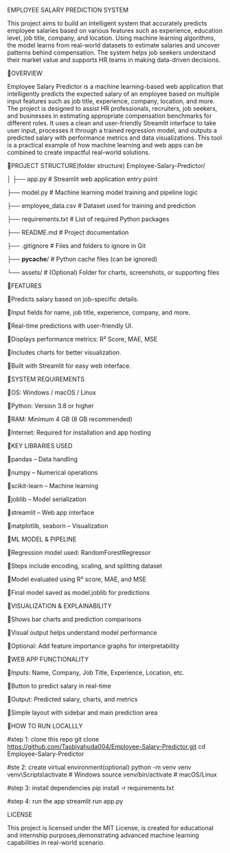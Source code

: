 EMPLOYEE SALARY PREDICTION SYSTEM

This project aims to build an intelligent system that accurately predicts employee salaries based on various features such as experience, education level, job title, company, and location.
Using machine learning algorithms, the model learns from real-world datasets to estimate salaries and uncover patterns behind compensation.
The system helps job seekers understand their market value and supports HR teams in making data-driven decisions.



📌OVERVIEW

Employee Salary Predictor is a machine learning-based web application that intelligently predicts the expected salary of an employee based on multiple input features such as job title, experience, company, location, and more. The project is designed to assist HR professionals, recruiters, job seekers, and businesses in estimating appropriate compensation benchmarks for different roles. It uses a clean and user-friendly Streamlit interface to take user input, processes it through a trained regression model, and outputs a predicted salary with performance metrics and data visualizations. This tool is a practical example of how machine learning and web apps can be combined to create impactful real-world solutions.



📁PROJECT STRUCTURE(folder structure)
Employee-Salary-Predictor/

│
├── app.py                 # Streamlit web application entry point

├── model.py               # Machine learning model training and pipeline logic

├── employee_data.csv      # Dataset used for training and prediction

├── requirements.txt       # List of required Python packages

├── README.md              # Project documentation

├── .gitignore             # Files and folders to ignore in Git

├── __pycache__/           # Python cache files (can be ignored)

└── assets/                # (Optional) Folder for charts, screenshots, or supporting files



📌FEATURES

🔹Predicts salary based on job-specific details.

🔹Input fields for name, job title, experience, company, and more.

🔹Real-time predictions with user-friendly UI.

🔹Displays performance metrics: R² Score, MAE, MSE

🔹Includes charts for better visualization.

🔹Built with Streamlit for easy web interface.



📌SYSTEM REQUIREMENTS

🔹OS: Windows / macOS / Linux

🔹Python: Version 3.8 or higher

🔹RAM: Minimum 4 GB (8 GB recommended)

🔹Internet: Required for installation and app hosting



📌KEY LIBRARIES USED

🔹pandas – Data handling

🔹numpy – Numerical operations

🔹scikit-learn – Machine learning

🔹joblib – Model serialization

🔹streamlit – Web app interface

🔹matplotlib, seaborn – Visualization



📌ML MODEL & PIPELINE

🔹Regression model used: RandomForestRegressor

🔹Steps include encoding, scaling, and splitting dataset

🔹Model evaluated using R² score, MAE, and MSE

🔹Final model saved as model.joblib for predictions



📌VISUALIZATION & EXPLAINABILITY

🔹Shows bar charts and prediction comparisons

🔹Visual output helps understand model performance

🔹Optional: Add feature importance graphs for interpretability



📌WEB APP FUNCTIONALITY

🔹Inputs: Name, Company, Job Title, Experience, Location, etc.

🔹Button to predict salary in real-time

🔹Output: Predicted salary, charts, and metrics

🔹Simple layout with sidebar and main prediction area



📌HOW TO RUN LOCALLLY

#step 1: clone this repo
git clone https://github.com/Tasbiyahuda004/Employee-Salary-Predictor.git
cd Employee-Salary-Predictor

#ste 2: create virtual environment(optional)
python -m venv venv
venv\Scripts\activate  # Windows
source venv/bin/activate  # macOS/Linux

#step 3: install dependencies
pip install -r requirements.txt

#step 4: run the app
streamlit run app.py



LICENSE

This project is licensed under the MIT License, is created for educational and internship purposes,demonstrating advanced machine learning capabilities in real-world scenario.








